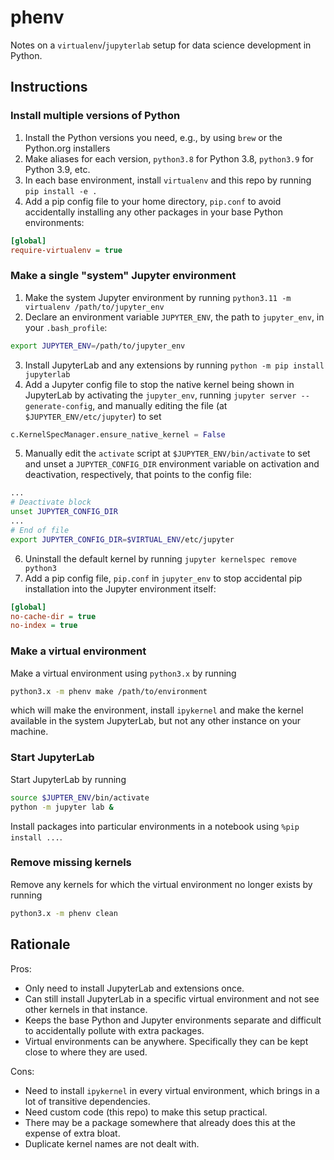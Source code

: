 # phenv

Notes on a `virtualenv`/`jupyterlab` setup for data science development in Python.

## Instructions

### Install multiple versions of Python
1. Install the Python versions you need, e.g., by using `brew` or the Python.org installers
1. Make aliases for each version, `python3.8` for Python 3.8, `python3.9` for Python 3.9, etc.
1. In each base environment, install `virtualenv` and this repo by running `pip install -e .`
1. Add a pip config file to your home directory, `pip.conf` to avoid accidentally installing any other packages in your base Python environments:
```ini
[global]
require-virtualenv = true
```

### Make a single "system" Jupyter environment
1. Make the system Jupyter environment by running `python3.11 -m virtualenv /path/to/jupyter_env`
2. Declare an environment variable `JUPYTER_ENV`, the path to `jupyter_env`, in your `.bash_profile`:
```bash
export JUPYTER_ENV=/path/to/jupyter_env
```
3. Install JupyterLab and any extensions by running `python -m pip install jupyterlab`
4. Add a Jupyter config file to stop the native kernel being shown in JupyterLab by activating the `jupyter_env`, running `jupyter server --generate-config`, and manually editing the file (at `$JUPYTER_ENV/etc/jupyter`) to set
```python
c.KernelSpecManager.ensure_native_kernel = False
```
5. Manually edit the `activate` script at `$JUPYTER_ENV/bin/activate` to set and unset a `JUPYTER_CONFIG_DIR` environment variable on activation and deactivation, respectively, that points to the config file:
```bash
...
# Deactivate block
unset JUPYTER_CONFIG_DIR
...
# End of file
export JUPYTER_CONFIG_DIR=$VIRTUAL_ENV/etc/jupyter
```
6. Uninstall the default kernel by running `jupyter kernelspec remove python3`
7. Add a pip config file, `pip.conf` in `jupyter_env` to stop accidental pip installation into the Jupyter environment itself:
```ini
[global]
no-cache-dir = true
no-index = true
```

### Make a virtual environment
Make a virtual environment using `python3.x` by running
```bash
python3.x -m phenv make /path/to/environment
```
which will make the environment, install `ipykernel` and make the kernel available in the system JupyterLab, but not any other instance on your machine.

### Start JupyterLab
Start JupyterLab by running
```bash
source $JUPTER_ENV/bin/activate
python -m jupyter lab &
```

Install packages into particular environments in a notebook using `%pip install ...`.

### Remove missing kernels
Remove any kernels for which the virtual environment no longer exists by running
```bash
python3.x -m phenv clean
```

## Rationale
Pros:
- Only need to install JupyterLab and extensions once.
- Can still install JupyterLab in a specific virtual environment and not see other kernels in that instance.
- Keeps the base Python and Jupyter environments separate and difficult to accidentally pollute with extra packages.
- Virtual environments can be anywhere. Specifically they can be kept close to where they are used.

Cons:
- Need to install `ipykernel` in every virtual environment, which brings in a lot of transitive dependencies.
- Need custom code (this repo) to make this setup practical.
- There may be a package somewhere that already does this at the expense of extra bloat.
- Duplicate kernel names are not dealt with.
